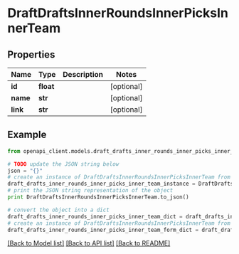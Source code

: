# DraftDraftsInnerRoundsInnerPicksInnerTeam


## Properties

Name | Type | Description | Notes
------------ | ------------- | ------------- | -------------
**id** | **float** |  | [optional] 
**name** | **str** |  | [optional] 
**link** | **str** |  | [optional] 

## Example

```python
from openapi_client.models.draft_drafts_inner_rounds_inner_picks_inner_team import DraftDraftsInnerRoundsInnerPicksInnerTeam

# TODO update the JSON string below
json = "{}"
# create an instance of DraftDraftsInnerRoundsInnerPicksInnerTeam from a JSON string
draft_drafts_inner_rounds_inner_picks_inner_team_instance = DraftDraftsInnerRoundsInnerPicksInnerTeam.from_json(json)
# print the JSON string representation of the object
print DraftDraftsInnerRoundsInnerPicksInnerTeam.to_json()

# convert the object into a dict
draft_drafts_inner_rounds_inner_picks_inner_team_dict = draft_drafts_inner_rounds_inner_picks_inner_team_instance.to_dict()
# create an instance of DraftDraftsInnerRoundsInnerPicksInnerTeam from a dict
draft_drafts_inner_rounds_inner_picks_inner_team_form_dict = draft_drafts_inner_rounds_inner_picks_inner_team.from_dict(draft_drafts_inner_rounds_inner_picks_inner_team_dict)
```
[[Back to Model list]](../README.md#documentation-for-models) [[Back to API list]](../README.md#documentation-for-api-endpoints) [[Back to README]](../README.md)


